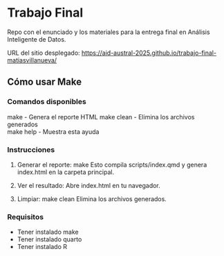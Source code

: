 # Trabajo Final

Repo con el enunciado y los materiales para la entrega final en Análisis Inteligente de Datos.

URL del sitio desplegado: https://aid-austral-2025.github.io/trabajo-final-matiasvillanueva/

## Cómo usar Make

### Comandos disponibles

make          - Genera el reporte HTML
make clean    - Elimina los archivos generados  
make help     - Muestra esta ayuda

### Instrucciones

1. Generar el reporte:
   make
   Esto compila scripts/index.qmd y genera index.html en la carpeta principal.

2. Ver el resultado:
   Abre index.html en tu navegador.

3. Limpiar:
   make clean
   Elimina los archivos generados.

### Requisitos
- Tener instalado make
- Tener instalado quarto 
- Tener instalado R